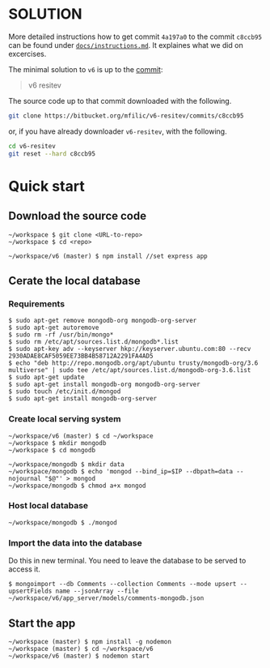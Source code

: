 # SOLUTION 
More detailed instructions how to get commit `4a197a0` to the commit `c8ccb95` can be found under 
[`docs/instructions.md`](https://bitbucket.org/mfilic/v6-resitev/src/master/docs/instructions.md).
It explaines what we did on excercises.

The minimal solution to `v6` is up to the [commit](https://bitbucket.org/mfilic/v5-resitev/commits/c8ccb95):
> v6 resitev

The source code up to that commit downloaded with the following. 

~~~~.bash
git clone https://bitbucket.org/mfilic/v6-resitev/commits/c8ccb95
~~~~

or, if you have already downloader `v6-resitev`, with the following.

~~~~.bash
cd v6-resitev
git reset --hard c8ccb95
~~~~

# Quick start

## Download the source code
~~~~ {.bash}
~/workspace $ git clone <URL-to-repo>
~/workspace $ cd <repo>

~/workspace/v6 (master) $ npm install //set express app  
~~~~

## Cerate the local database

### Requirements
~~~~ {.bash}
$ sudo apt-get remove mongodb-org mongodb-org-server
$ sudo apt-get autoremove
$ sudo rm -rf /usr/bin/mongo*
$ sudo rm /etc/apt/sources.list.d/mongodb*.list
$ sudo apt-key adv --keyserver hkp://keyserver.ubuntu.com:80 --recv 2930ADAE8CAF5059EE73BB4B58712A2291FA4AD5
$ echo "deb http://repo.mongodb.org/apt/ubuntu trusty/mongodb-org/3.6 multiverse" | sudo tee /etc/apt/sources.list.d/mongodb-org-3.6.list
$ sudo apt-get update
$ sudo apt-get install mongodb-org mongodb-org-server
$ sudo touch /etc/init.d/mongod
$ sudo apt-get install mongodb-org-server
~~~~

### Create local serving system
~~~~ {.bash}
~/workspace/v6 (master) $ cd ~/workspace
~/workspace $ mkdir mongodb
~/workspace $ cd mongodb

~/workspace/mongodb $ mkdir data
~/workspace/mongodb $ echo 'mongod --bind_ip=$IP --dbpath=data --nojournal "$@"' > mongod
~/workspace/mongodb $ chmod a+x mongod
~~~~

### Host local database 
~~~~ {.bash}
~/workspace/mongodb $ ./mongod
~~~~

### Import the data into the database
Do this in new terminal. You need to leave the database to be served to access it.

~~~~ {.bash}
$ mongoimport --db Comments --collection Comments --mode upsert --upsertFields name --jsonArray --file ~/workspace/v6/app_server/models/comments-mongodb.json
~~~~

## Start the app
~~~~ {.bash}
~/workspace (master) $ npm install -g nodemon
~/workspace (master) $ cd ~/workspace/v6
~/workspace/v6 (master) $ nodemon start
~~~~